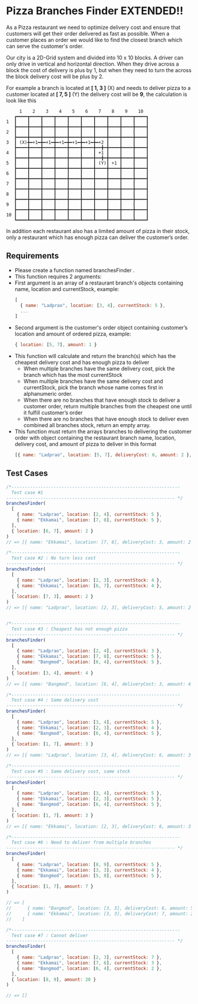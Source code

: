# Pizza Branches Finder EXTENDED!!
As a Pizza restaurant we need to optimize delivery cost and ensure that customers will get their order delivered as fast as possible. When a customer places an order we would like to find the closest branch which can serve the customer's order.

Our city is a 2D-Grid system and divided into 10 x 10 blocks. A driver can only drive in vertical and horizontal direction. When they drive across a block the cost of delivery is plus by 1, but when they need to turn the across the block delivery cost will be plus by 2.

For example a branch is located at **[ 1, 3 ]** (X) and needs to deliver pizza to a customer located at **[ 7, 5 ]** (Y) the delivery cost will be **9**, the calculation is look like this

```
     1    2    3    4    5    6    7    8    9    10
   ┏━━━━┳━━━━┳━━━━┳━━━━┳━━━━┳━━━━┳━━━━┳━━━━┳━━━━┳━━━━┓
1  ┃    ┃    ┃    ┃    ┃    ┃    ┃    ┃    ┃    ┃    ┃
   ┣━━━━╋━━━━╋━━━━╋━━━━╋━━━━╋━━━━╋━━━━╋━━━━╋━━━━╋━━━━┫
2  ┃    ┃    ┃    ┃    ┃    ┃    ┃    ┃    ┃    ┃    ┃
   ┣━━━━╋━━━━╋━━━━╋━━━━╋━━━━╋━━━━╋━━━━╋━━━━╋━━━━╋━━━━┫
3  ┃ (X)╋━+1━╋━+1━╋━+1━╋━+1━╋━+1━╋━+2 ┃    ┃    ┃    ┃
   ┣━━━━╋━━━━╋━━━━╋━━━━╋━━━━╋━━━━╋━━╋━╋━━━━╋━━━━╋━━━━┫
4  ┃    ┃    ┃    ┃    ┃    ┃    ┃ +1 ┃    ┃    ┃    ┃
   ┣━━━━╋━━━━╋━━━━╋━━━━╋━━━━╋━━━━╋━━╋━╋━━━━╋━━━━╋━━━━┫
5  ┃    ┃    ┃    ┃    ┃    ┃    ┃ (Y)┃ +1 ┃    ┃    ┃
   ┣━━━━╋━━━━╋━━━━╋━━━━╋━━━━╋━━━━╋━━━━╋━━━━╋━━━━╋━━━━┫
6  ┃    ┃    ┃    ┃    ┃    ┃    ┃    ┃    ┃    ┃    ┃
   ┣━━━━╋━━━━╋━━━━╋━━━━╋━━━━╋━━━━╋━━━━╋━━━━╋━━━━╋━━━━┫
7  ┃    ┃    ┃    ┃    ┃    ┃    ┃    ┃    ┃    ┃    ┃
   ┣━━━━╋━━━━╋━━━━╋━━━━╋━━━━╋━━━━╋━━━━╋━━━━╋━━━━╋━━━━┫
8  ┃    ┃    ┃    ┃    ┃    ┃    ┃    ┃    ┃    ┃    ┃
   ┣━━━━╋━━━━╋━━━━╋━━━━╋━━━━╋━━━━╋━━━━╋━━━━╋━━━━╋━━━━┫
9  ┃    ┃    ┃    ┃    ┃    ┃    ┃    ┃    ┃    ┃    ┃
   ┣━━━━╋━━━━╋━━━━╋━━━━╋━━━━╋━━━━╋━━━━╋━━━━╋━━━━╋━━━━┫
10 ┃    ┃    ┃    ┃    ┃    ┃    ┃    ┃    ┃    ┃    ┃
   ┗━━━━┻━━━━┻━━━━┻━━━━┻━━━━┻━━━━┻━━━━┻━━━━┻━━━━┻━━━━┛
```

In addition each restaurant also has a limited amount of pizza in their stock, only a restaurant which has enough pizza can deliver the customer’s order.

## Requirements
- Please create a function named branchesFinder .
- This function requires 2 arguments:
- First argument is an array of a restaurant branch's objects containing name, location and currentStock, example:
  ```js
  [
    { name: "Ladprao", location: [3, 4], currentStock: 5 },
    ...
  ]
  ```
- Second argument is the customer's order object containing customer’s location and amount of ordered pizza, example:
  ```js
  { location: [5, 7], amount: 1 }
  ```
- This function will calculate and return the branch(s) which has the cheapest delivery cost and has enough pizza to deliver
  - When multiple branches have the same delivery cost, pick the branch which has the most currentStock
  - When multiple branches have the same delivery cost and currentStock, pick the branch whose name comes first in alphanumeric order.
  - When there are no branches that have enough stock to deliver a customer order, return multiple branches from the cheapest one until it fulfill customer’s order
  - When there are no branches that have enough stock to deliver even combined all branches stock, return an empty array.
- This function must return the arrays branches to delivering the customer order with object containing the restaurant branch name, location, delivery cost, and amount of pizza to deliver in this format
  ```js
  [{ name: "Ladprao", location: [5, 7], deliveryCost: 6, amount: 2 }, ...]
  ```

## Test Cases
```js
/*----------------------------------------------------------------
  Test case #1
---------------------------------------------------------------- */
branchesFinder(
  [
    { name: "Ladprao", location: [2, 4], currentStock: 5 },
    { name: "Ekkamai", location: [7, 8], currentStock: 5 },
  ],
  { location: [6, 7], amount: 2 }
)
// => [{ name: "Ekkamai", location: [7, 8], deliveryCost: 3, amount: 2 }]

/*----------------------------------------------------------------
  Test case #2 : No turn less cost
---------------------------------------------------------------- */
branchesFinder(
  [
    { name: "Ladprao", location: [2, 3], currentStock: 4 },
    { name: "Ekkamai", location: [6, 7], currentStock: 4 },
  ],
  { location: [7, 3], amount: 2 }
)
// => [{ name: "Ladprao", location: [2, 3], deliveryCost: 5, amount: 2 }]


/*----------------------------------------------------------------
  Test case #3 : Cheapest has not enough pizza
---------------------------------------------------------------- */
branchesFinder(
  [
    { name: "Ladprao", location: [2, 4], currentStock: 3 },
    { name: "Ekkamai", location: [7, 8], currentStock: 5 },
    { name: "Bangmod", location: [6, 4], currentStock: 5 },
  ],
  { location: [3, 4], amount: 4 }
)
// => [{ name: "Bangmod", location: [6, 4], deliveryCost: 3, amount: 4 }]

/*----------------------------------------------------------------
  Test case #4 : Same delivery cost
---------------------------------------------------------------- */
branchesFinder(
  [
    { name: "Ladprao", location: [3, 4], currentStock: 5 },
    { name: "Ekkamai", location: [2, 3], currentStock: 4 },
    { name: "Bangmod", location: [6, 4], currentStock: 5 },
  ],
  { location: [1, 7], amount: 3 }
)
// => [{ name: "Ladprao", location: [3, 4], deliveryCost: 6, amount: 3 }]

/*----------------------------------------------------------------
  Test case #5 : Same delivery cost, same stock
---------------------------------------------------------------- */
branchesFinder(
  [
    { name: "Ladprao", location: [3, 4], currentStock: 5 },
    { name: "Ekkamai", location: [2, 3], currentStock: 5 },
    { name: "Bangmod", location: [6, 4], currentStock: 5 },
  ],
  { location: [1, 7], amount: 3 }
)
// => [{ name: "Ekkamai", location: [2, 3], deliveryCost: 6, amount: 3 }]

/*----------------------------------------------------------------
  Test case #6 : Need to deliver from multiple branches
---------------------------------------------------------------- */
branchesFinder(
  [
    { name: "Ladprao", location: [8, 9], currentStock: 5 },
    { name: "Ekkamai", location: [3, 3], currentStock: 4 },
    { name: "Bangmod", location: [5, 8], currentStock: 5 },
  ],
  { location: [1, 7], amount: 7 }
)

// => [
//      { name: "Bangmod", location: [3, 3], deliveryCost: 6, amount: 5 },
//      { name: "Ekkamai", location: [3, 3], deliveryCost: 7, amount: 2 },
//    ]

/*----------------------------------------------------------------
  Test case #7 : Cannot deliver
---------------------------------------------------------------- */
branchesFinder(
  [
    { name: "Ladprao", location: [2, 3], currentStock: 7 },
    { name: "Ekkamai", location: [7, 6], currentStock: 3 },
    { name: "Bangmod", location: [6, 4], currentStock: 2 },
  ],
  { location: [8, 9], amount: 20 }
)

// => []

```
